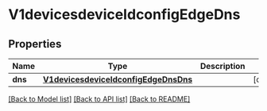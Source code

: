 # V1devicesdeviceIdconfigEdgeDns

## Properties
Name | Type | Description | Notes
------------ | ------------- | ------------- | -------------
**dns** | [**V1devicesdeviceIdconfigEdgeDnsDns**](V1devicesdeviceIdconfigEdgeDnsDns.md) |  | [optional] 

[[Back to Model list]](../README.md#documentation-for-models) [[Back to API list]](../README.md#documentation-for-api-endpoints) [[Back to README]](../README.md)

